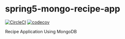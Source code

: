 # spring5-mongo-recipe-app
[![CircleCI](https://circleci.com/gh/davidpetro88/spring5-reactive-mongo-recipe-app.svg?style=svg)](https://circleci.com/gh/davidpetro88/spring5-reactive-mongo-recipe-app)
[![codecov](https://codecov.io/gh/davidpetro88/spring5-reactive-mongo-recipe-app/branch/master/graph/badge.svg)](https://codecov.io/gh/davidpetro88/spring5-reactive-mongo-recipe-app)

Recipe Application Using MongoDB